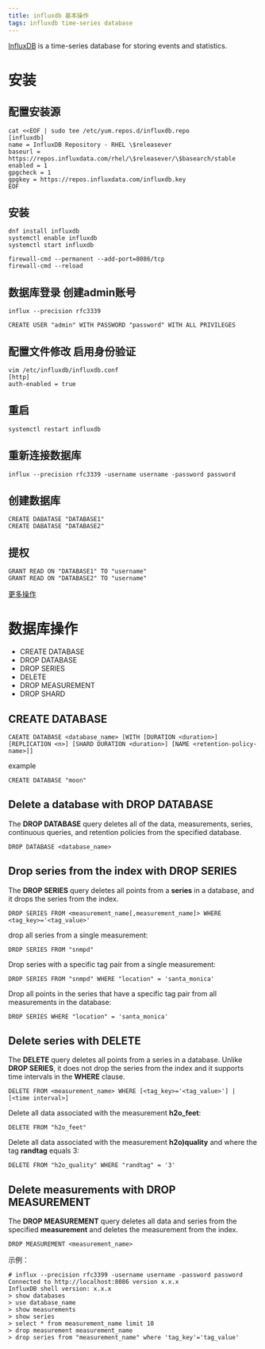 ```yaml
---
title: influxdb 基本操作
tags: influxdb time-series database
---
```


[InfluxDB](https://www.influxdata.com/) is a time-series database for storing events and statistics.
<!--more-->

# 安装
## 配置安装源

```
cat <<EOF | sudo tee /etc/yum.repos.d/influxdb.repo
[influxdb]
name = InfluxDB Repository - RHEL \$releasever
baseurl = https://repos.influxdata.com/rhel/\$releasever/\$basearch/stable
enabled = 1
gpgcheck = 1
gpgkey = https://repos.influxdata.com/influxdb.key
EOF
```
## 安装
```
dnf install influxdb
systemctl enable influxdb
systemctl start influxdb

firewall-cmd --permanent --add-port=8086/tcp
firewall-cmd --reload
```
## 数据库登录 创建admin账号

```
influx --precision rfc3339

CREATE USER "admin" WITH PASSWORD "password" WITH ALL PRIVILEGES
```

## 配置文件修改 启用身份验证

```
vim /etc/influxdb/influxdb.conf
[http]
auth-enabled = true
```
## 重启

```
systemctl restart influxdb
```
## 重新连接数据库

```
influx --precision rfc3339 -username username -password password
```

## 创建数据库

```
CREATE DABATASE "DATABASE1"
CREATE DABATASE "DATABASE2"
```
## 提权

```
GRANT READ ON "DATABASE1" TO "username"
GRANT READ ON "DATABASE2" TO "username"
```

[更多操作](https://docs.influxdata.com/influxdb/)

# 数据库操作
- CREATE DATABASE
- DROP DATABASE
- DROP SERIES
- DELETE
- DROP MEASUREMENT
- DROP SHARD

## CREATE DATABASE
```
CAEATE DATABASE <database_name> [WITH [DURATION <duration>] [REPLICATION <n>] [SHARD DURATION <duration>] [NAME <retention-policy-name>]]
```
example
```
CREATE DATABASE "moon"
```
## Delete a database with DROP DATABASE
The **DROP DATABASE** query deletes all of the data, measurements, series, continuous queries, and retention policies from the specified database.
```
DROP DATABASE <database_name>
```
## Drop series from the index with DROP SERIES
The **DROP SERIES** query deletes all points from a **series** in a database, and it drops the series from the index.
```
DROP SERIES FROM <measurement_name[,measurement_name]> WHERE <tag_key>='<tag_value>'
```
drop all series from a single measurement:
```
DROP SERIES FROM "snmpd"
```
Drop series with a specific tag pair from a single measurement:
```
DROP SERIES FROM "snmpd" WHERE "location" = 'santa_monica'
```
Drop all points in the series that have a specific tag pair from all measurements in the database:
```
DROP SERIES WHERE "location" = 'santa_monica'
```
## Delete series with DELETE
The **DELETE** query deletes all points from a series in a database. Unlike **DROP SERIES**, it does not drop the series from the index and it supports time intervals in the **WHERE** clause.
```
DELETE FROM <measurement_name> WHERE [<tag_key>='<tag_value>'] | [<time interval>]
```
Delete all data associated with the measurement **h2o_feet**:
```
DELETE FROM "h2o_feet"
```
Delete all data associated with the measurement **h2o)quality** and where the tag **randtag** equals 3:
```
DELETE FROM "h2o_quality" WHERE "randtag" = '3'
```
## Delete measurements with DROP MEASUREMENT
The **DROP MEASUREMENT** query deletes all data and series from the specified **measurement** and deletes the measurement from the index.
```
DROP MEASUREMENT <measurement_name>
```

示例：
```
# influx --precision rfc3399 -username username -password password
Connected to http://localhost:8086 version x.x.x
InfluxDB shell version: x.x.x
> show databases
> use database_name
> show measurements
> show series
> select * from measurement_name limit 10
> drop measurement measurement_name
> drop series from "measurement_name" where 'tag_key'='tag_value'
```